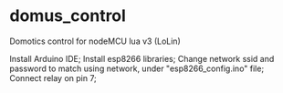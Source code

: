 # domus_control
Domotics control for nodeMCU lua v3 (LoLin)

Install Arduino IDE;
Install esp8266 libraries;
Change network ssid and password to match using network, under "esp8266_config.ino" file;
Connect relay on pin 7;

